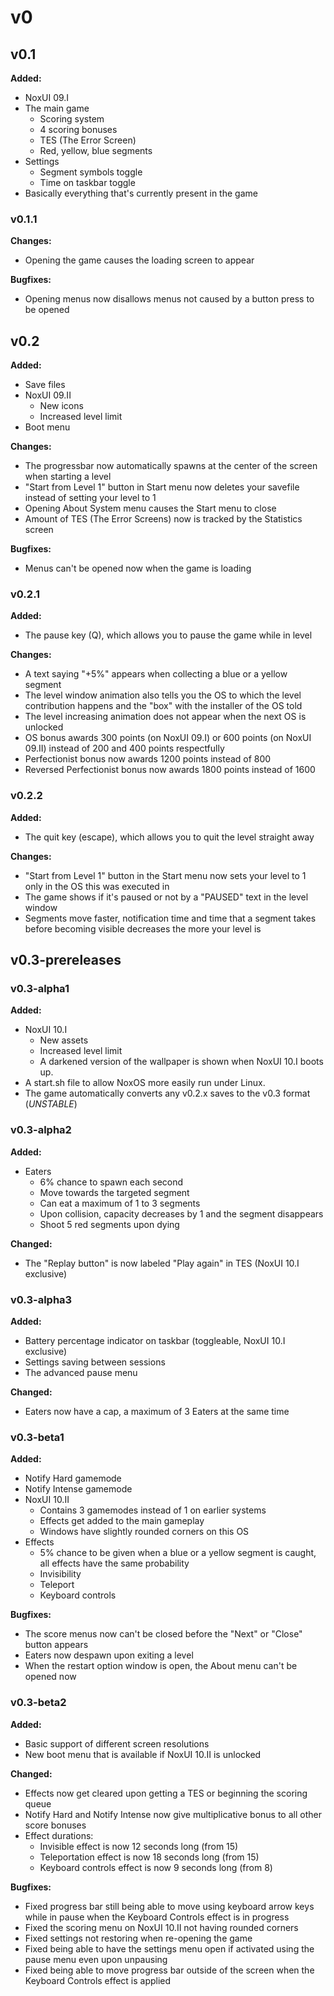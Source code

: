# v0

## v0.1

**Added:**

- NoxUI 09.I
- The main game
    - Scoring system
    - 4 scoring bonuses
    - TES (The Error Screen)
    - Red, yellow, blue segments
- Settings
    - Segment symbols toggle
    - Time on taskbar toggle
- Basically everything that's currently present in the game

### v0.1.1

**Changes:**

- Opening the game causes the loading screen to appear

**Bugfixes:**

- Opening menus now disallows menus not caused by a button press to be opened

## v0.2

**Added:**

- Save files
- NoxUI 09.II
    - New icons
    - Increased level limit
- Boot menu

**Changes:**

- The progressbar now automatically spawns at the center of the screen when starting a level
- "Start from Level 1" button in Start menu now deletes your savefile instead of setting your level to 1
- Opening About System menu causes the Start menu to close
- Amount of TES (The Error Screens) now is tracked by the Statistics screen

**Bugfixes:**

- Menus can't be opened now when the game is loading

### v0.2.1

**Added:**

- The pause key (Q), which allows you to pause the game while in level

**Changes:**

- A text saying "+5%" appears when collecting a blue or a yellow segment
- The level window animation also tells you the OS to which the level contribution happens and the "box" with the installer of the OS told
- The level increasing animation does not appear when the next OS is unlocked
- OS bonus awards 300 points (on NoxUI 09.I) or 600 points (on NoxUI 09.II) instead of 200 and 400 points respectfully
- Perfectionist bonus now awards 1200 points instead of 800
- Reversed Perfectionist bonus now awards 1800 points instead of 1600

### v0.2.2

**Added:**

- The quit key (escape), which allows you to quit the level straight away

**Changes:**

- "Start from Level 1" button in the Start menu now sets your level to 1 only in the OS this was executed in
- The game shows if it's paused or not by a "PAUSED" text in the level window
- Segments move faster, notification time and time that a segment takes before becoming visible decreases the more your level is

## v0.3-prereleases
### v0.3-alpha1

**Added:**

- NoxUI 10.I
    - New assets
    - Increased level limit
    - A darkened version of the wallpaper is shown when NoxUI 10.I boots up.
- A start.sh file to allow NoxOS more easily run under Linux.
- The game automatically converts any v0.2.x saves to the v0.3 format (*UNSTABLE*)

### v0.3-alpha2

**Added:**

- Eaters
    - 6% chance to spawn each second
    - Move towards the targeted segment
    - Can eat a maximum of 1 to 3 segments
    - Upon collision, capacity decreases by 1 and the segment disappears
    - Shoot 5 red segments upon dying

**Changed:**

- The "Replay button" is now labeled "Play again" in TES (NoxUI 10.I exclusive)

### v0.3-alpha3

**Added:**

- Battery percentage indicator on taskbar (toggleable, NoxUI 10.I exclusive)
- Settings saving between sessions
- The advanced pause menu

**Changed:**

- Eaters now have a cap, a maximum of 3 Eaters at the same time

### v0.3-beta1

**Added:**

- Notify Hard gamemode
- Notify Intense gamemode
- NoxUI 10.II
    - Contains 3 gamemodes instead of 1 on earlier systems
    - Effects get added to the main gameplay
    - Windows have slightly rounded corners on this OS
- Effects
    - 5% chance to be given when a blue or a yellow segment is caught, all effects have the same probability
    - Invisibility
    - Teleport
    - Keyboard controls

**Bugfixes:**

- The score menus now can't be closed before the "Next" or "Close" button appears
- Eaters now despawn upon exiting a level
- When the restart option window is open, the About menu can't be opened now

### v0.3-beta2

**Added:**

- Basic support of different screen resolutions
- New boot menu that is available if NoxUI 10.II is unlocked

**Changed:**

- Effects now get cleared upon getting a TES or beginning the scoring queue
- Notify Hard and Notify Intense now give multiplicative bonus to all other score bonuses
- Effect durations:
    - Invisible effect is now 12 seconds long (from 15)
    - Teleportation effect is now 18 seconds long (from 15)
    - Keyboard controls effect is now 9 seconds long (from 8)

**Bugfixes:**

- Fixed progress bar still being able to move using keyboard arrow keys while in pause when the Keyboard Controls effect is in progress
- Fixed the scoring menu on NoxUI 10.II not having rounded corners
- Fixed settings not restoring when re-opening the game
- Fixed being able to have the settings menu open if activated using the pause menu even upon unpausing
- Fixed being able to move progress bar outside of the screen when the Keyboard Controls effect is applied